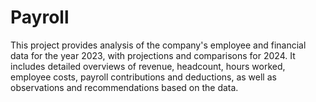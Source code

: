# Payroll
This project provides  analysis of the company's employee and financial data for the year 2023, with projections and comparisons for 2024. It includes detailed overviews of revenue, headcount, hours worked, employee costs, payroll contributions and deductions, as well as observations and recommendations based on the data.

